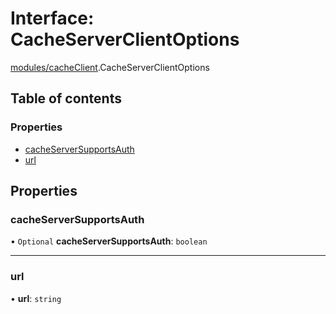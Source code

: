 # Interface: CacheServerClientOptions

[modules/cacheClient](../modules/modules_cacheClient.md).CacheServerClientOptions

## Table of contents

### Properties

- [cacheServerSupportsAuth](modules_cacheClient.CacheServerClientOptions.md#cacheserversupportsauth)
- [url](modules_cacheClient.CacheServerClientOptions.md#url)

## Properties

### cacheServerSupportsAuth

• `Optional` **cacheServerSupportsAuth**: `boolean`

___

### url

• **url**: `string`
